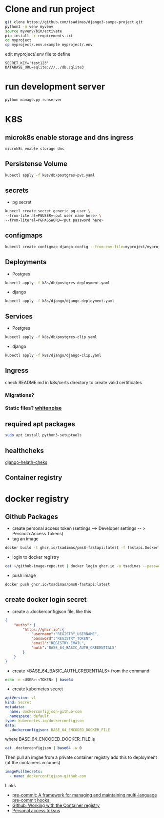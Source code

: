 # Clone and run project
```bash
git clone https://github.com/tsadimas/django3-sampe-project.git
python3 -m venv myvenv
source myvenv/bin/activate
pip install -r requirements.txt
cd myproject
cp myproject/.env.example myproject/.env
```
edit myproject/.env file to define
```vim
SECRET_KEY='test123'
DATABASE_URL=sqlite:///../db.sqlite3
```
# run development server
```bash
python manage.py runserver
```
# K8S

## microk8s enable storage and dns ingress
```bash
microk8s enable storage dns
```

## Persistense Volume
```bash
kubectl apply -f k8s/db/postgres-pvc.yaml
```
## secrets
* pg secret

```bash
kubectl create secret generic pg-user \
--from-literal=PGUSER=<put user name here> \
--from-literal=PGPASSWORD=<put password here>
```

## configmaps
```bash
kubectl create configmap django-config --from-env-file=myproject/myproject/.env
```
## Deployments
* Postgres
```bash
kubectl apply -f k8s/db/postgres-deployment.yaml
```
* django
```bash
kubectl apply -f k8s/django/django-deployment.yaml
```

## Services
* Postgres
```bash
kubectl apply -f k8s/db/postgres-clip.yaml
```

* django
```bash
kubectl apply -f k8s/django/django-clip.yaml
```

## Ingress


check README.md in k8s/certs directory to create valid certificates



### Migrations?
### Static files? [whitenoise](http://whitenoise.evans.io/en/stable/)


## required apt  packages

```bash
sudo apt install python3-setuptools
```

## healthcheks
[django-helath-cheks](https://github.com/KristianOellegaard/django-health-check)


## Container registry

# docker registry
## Github Packages
* create personal access token (settings --> Developer settings -- > Persnola Access Tokens)
* tag an image
```bash
docker build -t ghcr.io/tsadimas/pms8-fastapi:latest -f fastapi.Dockerfile .
```
* login to docker registry
```bash
cat ~/github-image-repo.txt | docker login ghcr.io -u tsadimas --password-stdin
```
* push image
```bash
docker push ghcr.io/tsadimas/pms8-fastapi:latest
```

## create docker login secret

* create a .dockerconfigjson file, like this
```json
{
    "auths": {
        "https://ghcr.io":{
            "username":"REGISTRY_USERNAME",
            "password":"REGISTRY_TOKEN",
            "email":"REGISTRY_EMAIL",
            "auth":"BASE_64_BASIC_AUTH_CREDENTIALS"
    	}
    }
}
```


* create <BASE_64_BASIC_AUTH_CREDENTIALS> from the command
```bash
echo -n <USER>:<TOKEN> | base64
```
* create kubernetes secret
```yaml
apiVersion: v1
kind: Secret
metadata:
  name: dockerconfigjson-github-com
  namespace: default
type: kubernetes.io/dockerconfigjson
data:
  .dockerconfigjson: BASE_64_ENCODED_DOCKER_FILE
```
where BASE_64_ENCODED_DOCKER_FILE is
```bash
cat .dockerconfigjson | base64 -w 0
```


Then pull an imgae from a private container registry add this to deployment (at the containers volumes)

```yaml
imagePullSecrets:
  - name: dockerconfigjson-github-com
```
Links
* [pre-commit: A framework for managing and maintaining multi-language pre-commit hooks.](https://pre-commit.com/)
* [Github: Working with the Container registry](https://docs.github.com/en/packages/working-with-a-github-packages-registry/working-with-the-container-registry)
* [Personal access toksns](https://docs.github.com/en/authentication/keeping-your-account-and-data-secure/creating-a-personal-access-token)
